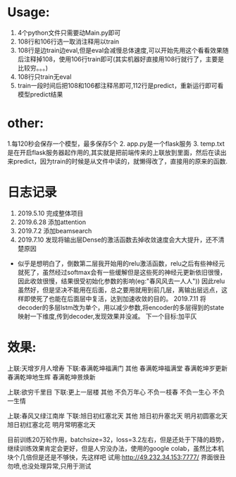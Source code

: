 # Usage:
 1. 4个python文件只需要动Main.py即可
 2. 108行和106行选一取消注释用以train
 3. 108行是边train边eval,但是eval会减慢总体速度,可以开始先用这个看看效果随后注释掉108，使用106行train即可(其实机器好直接用108行就行了，主要是比较穷。。。)
 4. 108行只train无eval
 5. train一段时间后把108和106都注释吊即可,112行是predict，重新运行即可看模型predict结果
# other:
 1.每120秒会保存一个模型，最多保存5个
 2. app.py是一个flask服务
 3. temp.txt是在开启flask服务器起作用的,其实就是把前端传来的上联放到里面，然后在读出来predict，因为train的时候是从文件中读的，就懒得改了，直接用的原来的函数.

# 日志记录
1. 2019.5.10 完成整体项目
2. 2019.6.28 添加attention
3. 2019.7.2 添加beamsearch
4. 2019.7.10 发现将输出层Dense的激活函数去掉收敛速度会大大提升，还不清楚原因
 - 似乎是想明白了，倒数第二层我开始用的relu激活函数，relu之后有些神经元就死了，虽然经过softmax会有一些缓解但是这些死的神经元更新依旧很慢，因此收敛很慢，结果很受初始化参数的影响(eg:"春风风去一人人"))
 因此relu虽然好，但是坚决不能用在后面，总之要用就用到前几层，离输出层远点，这样即使死了也能在后面层中复活，达到加速收敛的目的。
2019.7.11 将decoder的多层lstm改为单个，用以减少参数,将encoder的多层得到的state映射一下维度,传到decoder,发现效果并没减。
下一个目标:加平仄

# 效果:
上联:天增岁月人增寿 
下联:春满乾坤福满门
其他
春满乾坤福满堂
春满乾坤岁更新
春满乾坤地生辉
春满乾坤景焕新

上联:欲穷千里目 
下联:更上一层楼
其他
不负万年心
不负一枝春
不负一生心
不负一生情

上联:春风又绿江南岸 
下联:旭日初红塞北天
其他
旭日初升塞北天
明月初圆塞北天
旭日初红塞北花
明月常明塞北天

目前训练20万轮作用，batchsize=32，loss=3.2左右，但是还处于下降的趋势，继续训练效果肯定会更好，但是人穷没办法，使用的google colab，虽然比本机块个几倍但是还是不够快，先这样吧
试用:http://49.232.34.153:7777/ 界面很丑勿喷,也没处理异常,只用于测试

